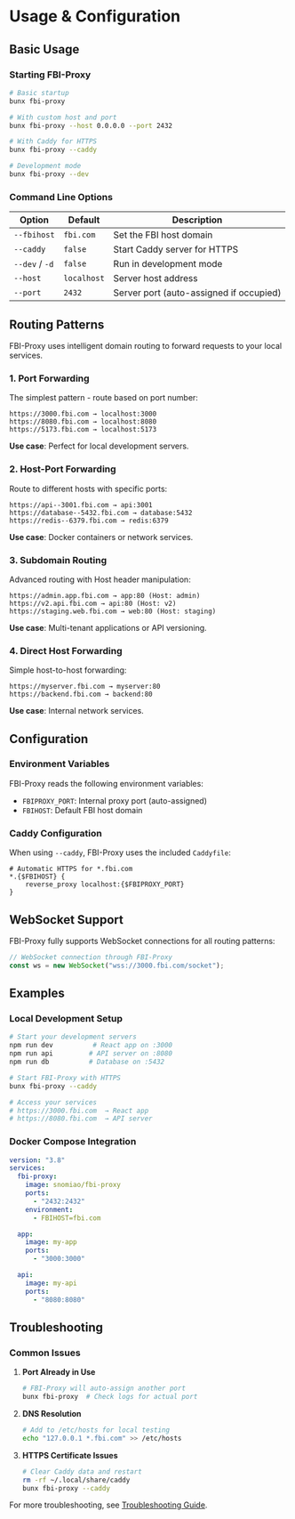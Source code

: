 # Usage & Configuration

## Basic Usage

### Starting FBI-Proxy

```bash
# Basic startup
bunx fbi-proxy

# With custom host and port
bunx fbi-proxy --host 0.0.0.0 --port 2432

# With Caddy for HTTPS
bunx fbi-proxy --caddy

# Development mode
bunx fbi-proxy --dev
```

### Command Line Options

| Option         | Default     | Description                             |
| -------------- | ----------- | --------------------------------------- |
| `--fbihost`    | `fbi.com`   | Set the FBI host domain                 |
| `--caddy`      | `false`     | Start Caddy server for HTTPS            |
| `--dev` / `-d` | `false`     | Run in development mode                 |
| `--host`       | `localhost` | Server host address                     |
| `--port`       | `2432`      | Server port (auto-assigned if occupied) |

## Routing Patterns

FBI-Proxy uses intelligent domain routing to forward requests to your local services.

### 1. Port Forwarding

The simplest pattern - route based on port number:

```
https://3000.fbi.com → localhost:3000
https://8080.fbi.com → localhost:8080
https://5173.fbi.com → localhost:5173
```

**Use case**: Perfect for local development servers.

### 2. Host-Port Forwarding

Route to different hosts with specific ports:

```
https://api--3001.fbi.com → api:3001
https://database--5432.fbi.com → database:5432
https://redis--6379.fbi.com → redis:6379
```

**Use case**: Docker containers or network services.

### 3. Subdomain Routing

Advanced routing with Host header manipulation:

```
https://admin.app.fbi.com → app:80 (Host: admin)
https://v2.api.fbi.com → api:80 (Host: v2)
https://staging.web.fbi.com → web:80 (Host: staging)
```

**Use case**: Multi-tenant applications or API versioning.

### 4. Direct Host Forwarding

Simple host-to-host forwarding:

```
https://myserver.fbi.com → myserver:80
https://backend.fbi.com → backend:80
```

**Use case**: Internal network services.

## Configuration

### Environment Variables

FBI-Proxy reads the following environment variables:

- `FBIPROXY_PORT`: Internal proxy port (auto-assigned)
- `FBIHOST`: Default FBI host domain

### Caddy Configuration

When using `--caddy`, FBI-Proxy uses the included `Caddyfile`:

```caddyfile
# Automatic HTTPS for *.fbi.com
*.{$FBIHOST} {
    reverse_proxy localhost:{$FBIPROXY_PORT}
}
```

## WebSocket Support

FBI-Proxy fully supports WebSocket connections for all routing patterns:

```javascript
// WebSocket connection through FBI-Proxy
const ws = new WebSocket("wss://3000.fbi.com/socket");
```

## Examples

### Local Development Setup

```bash
# Start your development servers
npm run dev          # React app on :3000
npm run api         # API server on :8080
npm run db          # Database on :5432

# Start FBI-Proxy with HTTPS
bunx fbi-proxy --caddy

# Access your services
# https://3000.fbi.com  → React app
# https://8080.fbi.com  → API server
```

### Docker Compose Integration

```yaml
version: "3.8"
services:
  fbi-proxy:
    image: snomiao/fbi-proxy
    ports:
      - "2432:2432"
    environment:
      - FBIHOST=fbi.com

  app:
    image: my-app
    ports:
      - "3000:3000"

  api:
    image: my-api
    ports:
      - "8080:8080"
```

## Troubleshooting

### Common Issues

1. **Port Already in Use**

   ```bash
   # FBI-Proxy will auto-assign another port
   bunx fbi-proxy  # Check logs for actual port
   ```

2. **DNS Resolution**

   ```bash
   # Add to /etc/hosts for local testing
   echo "127.0.0.1 *.fbi.com" >> /etc/hosts
   ```

3. **HTTPS Certificate Issues**
   ```bash
   # Clear Caddy data and restart
   rm -rf ~/.local/share/caddy
   bunx fbi-proxy --caddy
   ```

For more troubleshooting, see [Troubleshooting Guide](troubleshooting.md).

